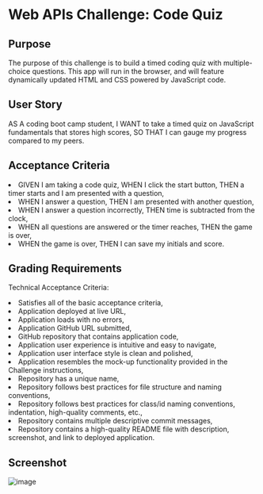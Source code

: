 <h1>Web APIs Challenge: Code Quiz</h1>

<h2>Purpose</h2>
<p>The purpose of this challenge is to build a timed coding quiz with multiple-choice questions. This app will run in the browser, and will feature dynamically updated HTML and CSS powered by JavaScript code.</p>

<h2>User Story</h2>
<p>AS A coding boot camp student, I WANT to take a timed quiz on JavaScript fundamentals that stores high scores, SO THAT I can gauge my progress compared to my peers.</p>

<h2>Acceptance Criteria</h2>
<li>GIVEN I am taking a code quiz, WHEN I click the start button, THEN a timer starts and I am presented with a question,</li>
<li>WHEN I answer a question, THEN I am presented with another question,</li>
<li>WHEN I answer a question incorrectly, THEN time is subtracted from the clock,</li>
<li>WHEN all questions are answered or the timer reaches, THEN the game is over,</li>
<li>WHEN the game is over, THEN I can save my initials and score.</li>

<h2>Grading Requirements</h2>
<p>Technical Acceptance Criteria:</p>
<li>Satisfies all of the basic acceptance criteria,</li>
<li>Application deployed at live URL,</li>
<li>Application loads with no errors,</li>
<li>Application GitHub URL submitted,</li>
<li>GitHub repository that contains application code,</li>
<li>Application user experience is intuitive and easy to navigate,</li>
<li>Application user interface style is clean and polished,</li>
<li>Application resembles the mock-up functionality provided in the Challenge instructions,</li>
<li>Repository has a unique name,</li>
<li>Repository follows best practices for file structure and naming conventions,</li>
<li>Repository follows best practices for class/id naming conventions, indentation, high-quality comments, etc.,</li>
<li>Repository contains multiple descriptive commit messages,</li>
<li>Repository contains a high-quality README file with description, screenshot, and link to deployed application.</li>

<h2>Screenshot</h2>

![image](LINK) 